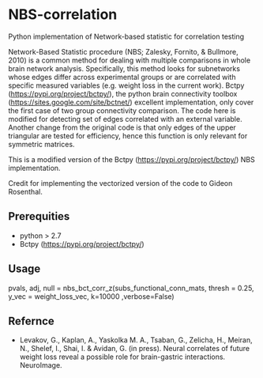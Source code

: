 # NBS-correlation
Python implementation of Network-based statistic for correlation testing

Network-Based Statistic procedure (NBS; Zalesky, Fornito, & Bullmore, 2010) is a common method for dealing with multiple comparisons in whole brain network analysis. Specifically, this method looks for subnetworks whose edges differ across experimental groups or are correlated with specific measured variables (e.g. weight loss in the current work).
Bctpy (https://pypi.org/project/bctpy/), the python brain connectivity toolbox (https://sites.google.com/site/bctnet/) excellent implementation, only cover the first case of two group connectivity comparison. The code here is modified for detecting set of edges correlated with an external variable. Another change from the original code is that only edges of the upper triangular are tested for efficiency, hence this function is only relevant for symmetric matrices. 

This is a modified version of the Bctpy (https://pypi.org/project/bctpy/) NBS implementation. 

Credit for implementing the vectorized version of the code to Gideon Rosenthal.

## Prerequities

* python > 2.7
* Bctpy (https://pypi.org/project/bctpy/)


## Usage

pvals, adj, null = nbs_bct_corr_z(subs_functional_conn_mats, thresh = 0.25, y_vec = weight_loss_vec, k=10000 ,verbose=False) 


## Refernce

* Levakov, G., Kaplan, A., Yaskolka M. A., Tsaban, G., Zelicha, H., Meiran, N., Shelef, I., Shai, I. & Avidan, G. (in press). Neural correlates of future weight loss reveal a possible role for brain-gastric interactions. NeuroImage.
